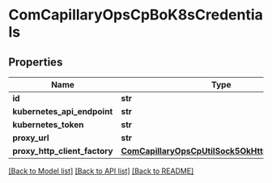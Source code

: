 # ComCapillaryOpsCpBoK8sCredentials

## Properties
Name | Type | Description | Notes
------------ | ------------- | ------------- | -------------
**id** | **str** |  | [optional] 
**kubernetes_api_endpoint** | **str** |  | 
**kubernetes_token** | **str** |  | 
**proxy_url** | **str** |  | [optional] 
**proxy_http_client_factory** | [**ComCapillaryOpsCpUtilSock5OkHttpClientFactory**](ComCapillaryOpsCpUtilSock5OkHttpClientFactory.md) |  | [optional] 

[[Back to Model list]](../README.md#documentation-for-models) [[Back to API list]](../README.md#documentation-for-api-endpoints) [[Back to README]](../README.md)


